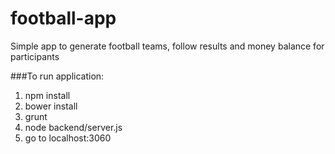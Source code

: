 # football-app
Simple app to generate football teams, follow results and money balance for participants

###To run application:

1. npm install
2. bower install
3. grunt
4. node backend/server.js
5. go to localhost:3060
